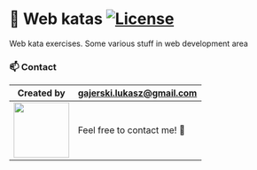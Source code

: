 # 🎯 Web katas [![License](https://img.shields.io/badge/licence-MIT-blue)](https://choosealicense.com/licenses/mit/)

Web kata exercises. Some various stuff in web development area

### 📫 Contact

| Created by                                                                                                                                       | gajerski.lukasz@gmail.com        |
| ------------------------------------------------------------------------------------------------------------------------------------------------ | -------------------------------- |
| <a href="https://github.com/Ukasz09" target="_blank"><img src="https://avatars0.githubusercontent.com/u/44710226?s=460&v=4"  width="100px;"></a> | Feel free to contact me! :punch: |
